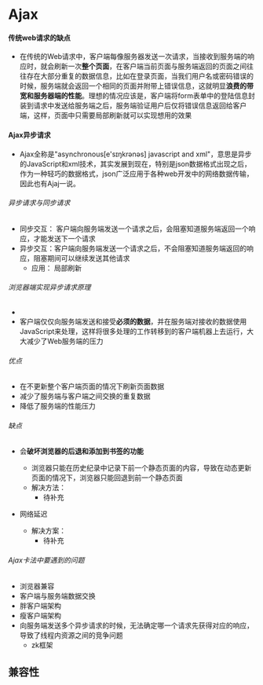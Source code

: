 # Ajax

#### 传统web请求的缺点
- 在传统的Web请求中，客户端每像服务器发送一次请求，当接收到服务端的响应时，就会刷新一次**整个页面**，在客户端当前页面与服务端返回的页面之间往往存在大部分重复的数据信息，比如在登录页面，当我们用户名或密码错误的时候，服务端就会返回一个相同的页面并附带上错误信息，这就明显**浪费的带宽和服务器端的性能**。理想的情况应该是，客户端将form表单中的登陆信息封装到请求中发送给服务端之后，服务端验证用户后仅将错误信息返回给客户端，这样，页面中只需要局部刷新就可以实现想用的效果


#### Ajax异步请求
- Ajax全称是"asynchronous[e'sɪŋkrənəs] javascript and xml"，意思是异步的JavaScript和xml技术，其实发展到现在，特别是json数据格式出现之后，作为一种轻巧的数据格式，json广泛应用于各种web开发中的网络数据传输，因此也有Ajaj一说。

###### 异步请求与同步请求
- 同步交互： 客户端向服务端发送一个请求之后，会阻塞知道服务端返回一个响应，才能发送下一个请求
- 异步交互：客户端向服务端发送一个请求之后，不会阻塞知道服务端返回的响应，阻塞期间可以继续发送其他请求
	- 应用： 局部刷新




###### 浏览器端实现异步请求原理
- 
- 客户端仅仅向服务端发送和接受**必须的数据**，并在服务端对接收的数据使用JavaScript来处理，这样将很多处理的工作转移到的客户端机器上去运行，大大减少了Web服务端的压力

###### 优点
- 在不更新整个客户端页面的情况下刷新页面数据
- 减少了服务端与客户端之间交换的重复数据
- 降低了服务端的性能压力

###### 缺点
- 会**破坏浏览器的后退和添加到书签的功能**
	- 浏览器只能在历史纪录中记录下前一个静态页面的内容，导致在动态更新页面的情况下，浏览器只能回退到前一个静态页面
	- 解决方法：
		- 待补充

- 网络延迟
	- 解决方案：
		- 待补充

###### Ajax卡法中要遇到的问题
- 浏览器兼容
- 客户端与服务端数据交换
- 胖客户端架构
- 瘦客户端架构
- 向服务端发送多个异步请求的时候，无法确定哪一个请求先获得对应的响应，导致了线程内资源之间的竞争问题
	- zk框架


## 兼容性